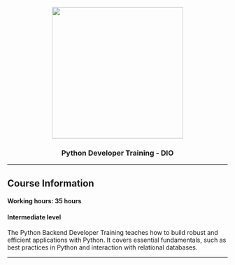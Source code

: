 <p align="center">
<img width="300" height="300" src="https://hermes.dio.me/tracks/5d55a4ec-ef34-4222-830f-18dea83ba393.png"></img>

<h3 align="center"> Python Developer Training - DIO</h3>
</p>

***

## Course Information

#### Working hours: 35 hours

#### Intermediate level

<p>The Python Backend Developer Training teaches how to build robust and efficient applications with Python. It covers essential fundamentals, such as best practices in Python and interaction with relational databases.</p>

***
